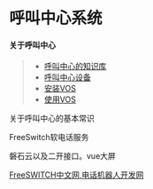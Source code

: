 # 呼叫中心系统

#### 关于呼叫中心

> * [呼叫中心的知识库](callcenter/knowledge.md)
> * [呼叫中心设备](callcenter/ipgateway.md)
> * [安装VOS](callcenter/vos_install.md)
> * [使用VOS](callcenter/vos_use.md)



关于呼叫中心的基本常识

FreeSwitch软电话服务

磐石云以及二开接口。vue大屏

[FreeSWITCH中文网,电话机器人开发网](http://www.freeswitch.net.cn/index.html)



